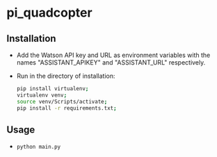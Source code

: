 # pi_quadcopter

## Installation
* Add the Watson API key and URL as environment variables with the names "ASSISTANT_APIKEY" and "ASSISTANT_URL" respectively.
* Run in the directory of installation:

    ```bash
    pip install virtualenv;
    virtualenv venv;
    source venv/Scripts/activate;
    pip install -r requirements.txt;
    ```

## Usage

* 
    ```bash
    python main.py
    ```

